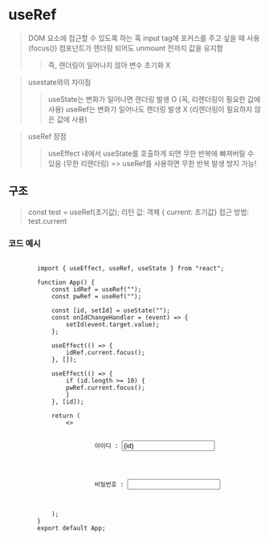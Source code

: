 # useRef
> DOM 요소에 접근할 수 있도록 하는 훅
> input tag에 포커스를 주고 싶을 때 사용 (focus())
> 컴포넌트가 렌더링 되어도 unmount 전까지 값을 유지함
> > 즉, 렌더링이 일어나지 않아 변수 초기화 X

> usestate와의 차이점
> > useState는 변화가 일어나면 렌더링 발생 O (꼭, 리렌더링이 필요한 값에 사용)
> > useRef는 변화가 일어나도 렌더링 발생 X (리렌더링이 필요하지 않은 값에 사용)

> useRef 장점
> > useEffect 내에서 useState를 호출하게 되면 무한 반복에 빠져버릴 수 있음 (무한 리렌더링) => useRef를 사용하면 무한 반복 발생 방지 가능!


## 구조
> const test = useRef(초기값);
> 리턴 값: 객체 { current: 초기값}
> 접근 방법: test.current


### 코드 예시
<pre>
    <code>
        import { useEffect, useRef, useState } from "react";

        function App() {
            const idRef = useRef("");
            const pwRef = useRef("");

            const [id, setId] = useState("");
            const onIdChangeHandler = (event) => {
                setId(event.target.value);
            };

            useEffect(() => {
                idRef.current.focus();
            }, []);

            useEffect(() => {
                if (id.length >= 10) {
                pwRef.current.focus();
                }
            }, [id]);

            return (
                <>
                    <div>
                        아이디 : <input type="text" ref={idRef} value={id} onChange={onIdChangeHandler}/>
                    </div>
                    <div>
                        비밀번호 : <input type="password" ref={pwRef} />
                    </div>
                </>
            );
        }
        export default App;
    </code>
</pre>